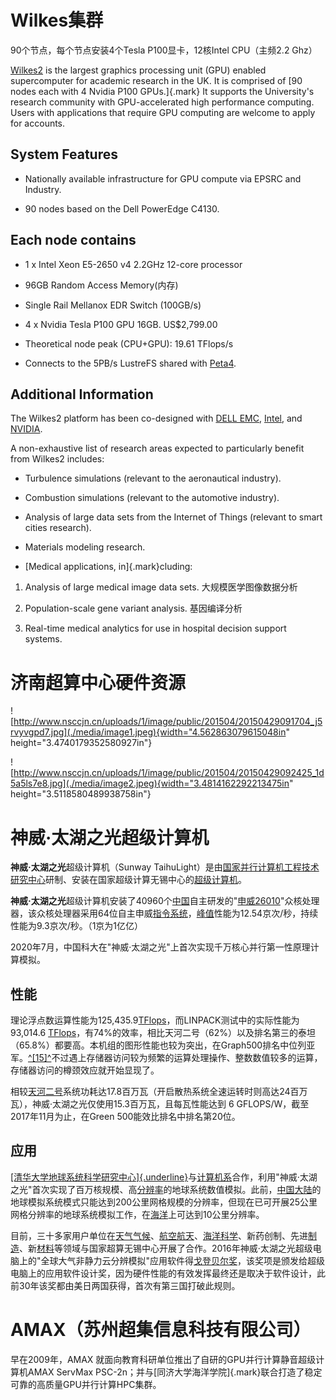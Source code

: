 # Wilkes集群

90个节点，每个节点安装4个Tesla P100显卡，12核Intel CPU（主频2.2 Ghz）

[Wilkes2](https://www.hpc.cam.ac.uk/systems/wilkes-2) is the largest
graphics processing unit (GPU) enabled supercomputer for academic
research in the UK. It is comprised of [90 nodes each with 4 Nvidia P100
GPUs.]{.mark} It supports the University\'s research community with
GPU-accelerated high performance computing. Users with applications that
require GPU computing are welcome to apply for accounts.

## System Features

-   Nationally available infrastructure for GPU compute via EPSRC and
    Industry.

-   90 nodes based on the Dell PowerEdge C4130.

## Each node contains

-   1 x Intel Xeon E5-2650 v4 2.2GHz 12-core processor

-   96GB Random Access Memory(内存)

-   Single Rail Mellanox EDR Switch (100GB/s)

-   4 x Nvidia Tesla P100 GPU 16GB. US\$2,799.00

-   Theoretical node peak (CPU+GPU): 19.61 TFlops/s

-   Connects to the 5PB/s LustreFS shared with
    [Peta4](https://www.hpc.cam.ac.uk/systems/peta-4).

## Additional Information

The Wilkes2 platform has been co-designed with [DELL
EMC](https://www.delltechnologies.com/en-gb/index.htm),
[Intel](https://www.intel.co.uk/content/www/uk/en/homepage.html), and
[NVIDIA](https://www.nvidia.com/en-gb/).

A non-exhaustive list of research areas expected to particularly benefit
from Wilkes2 includes:

-   Turbulence simulations (relevant to the aeronautical industry).

-   Combustion simulations (relevant to the automotive industry).

-   Analysis of large data sets from the Internet of Things (relevant to
    smart cities research).

-   Materials modeling research.

-   [Medical applications, in]{.mark}cluding:

1.  Analysis of large medical image data sets. 大规模医学图像数据分析

2.  Population-scale gene variant analysis. 基因编译分析

3.  Real-time medical analytics for use in hospital decision support
    systems.

# 济南超算中心硬件资源

![http://www.nsccjn.cn/uploads/1/image/public/201504/20150429091704_j5rvyvgpd7.jpg](./media/image1.jpeg){width="4.562863079615048in"
height="3.4740179352580927in"}

![http://www.nsccjn.cn/uploads/1/image/public/201504/20150429092425_1d5a5ls7e8.jpg](./media/image2.jpeg){width="3.4814162292213475in"
height="3.5118580489938758in"}

# 神威·太湖之光超级计算机

**神威·太湖之光**超级计算机（Sunway
TaihuLight）是由[国家并行计算机工程技术研究中心](https://baike.baidu.com/item/%E5%9B%BD%E5%AE%B6%E5%B9%B6%E8%A1%8C%E8%AE%A1%E7%AE%97%E6%9C%BA%E5%B7%A5%E7%A8%8B%E6%8A%80%E6%9C%AF%E7%A0%94%E7%A9%B6%E4%B8%AD%E5%BF%83/2957684)研制、安装在国家超级计算无锡中心的[超级计算机](https://baike.baidu.com/item/%E8%B6%85%E7%BA%A7%E8%AE%A1%E7%AE%97%E6%9C%BA/5373711)。

**神威·太湖之光**超级计算机安装了40960个[中国](https://baike.baidu.com/item/%E4%B8%AD%E5%9B%BD/22516505)自主研发的"[申威26010](https://baike.baidu.com/item/%E7%94%B3%E5%A8%8126010/19756733)"众核处理器，该众核处理器采用64位自主申威[指令系统](https://baike.baidu.com/item/%E6%8C%87%E4%BB%A4%E7%B3%BB%E7%BB%9F/3220297)，[峰值](https://baike.baidu.com/item/%E5%B3%B0%E5%80%BC/11008657)性能为12.54京次/秒，持续性能为9.3京次/秒。（1京为1亿亿）

2020年7月，中国科大在"神威·太湖之光"上首次实现千万核心并行第一性原理计算模拟。

## 性能

理论浮点数运算性能为125,435.9[TFlops](https://zh.wikipedia.org/wiki/FLOPS)，而LINPACK测试中的实际性能为93,014.6
[TFlops](https://zh.wikipedia.org/wiki/FLOPS)，有74%的效率，相比天河二号（62%）以及排名第三的泰坦（65.8%）都要高。本机组的图形性能也较为突出，在Graph500排名中位列亚军。[^\[15\]^](https://zh.wikipedia.org/wiki/%E7%A5%9E%E5%A8%81%C2%B7%E5%A4%AA%E6%B9%96%E4%B9%8B%E5%85%89#cite_note-expreview2-15)不过遇上存储器访问较为频繁的运算处理操作、整数数值较多的运算，存储器访问的樽颈效应就开始显现了。

相较[天河二号](https://zh.wikipedia.org/wiki/%E5%A4%A9%E6%B2%B3%E4%BA%8C%E5%8F%B7)系统功耗达17.8百万瓦（开启散热系统全速运转时则高达24百万瓦），神威·太湖之光仅使用15.3百万瓦，且每瓦性能达到
6 GFLOPS/W，截至2017年11月为止，在Green 500能效比排名中排名第20位。

## 应用

[[清华大学地球系统科学研究中心]{.underline}](https://zh.wikipedia.org/wiki/%E6%B8%85%E5%8D%8E%E5%A4%A7%E5%AD%A6%E5%9C%B0%E7%90%83%E7%B3%BB%E7%BB%9F%E7%A7%91%E5%AD%A6%E7%A0%94%E7%A9%B6%E4%B8%AD%E5%BF%83)与[计算机系](https://zh.wikipedia.org/wiki/%E6%B8%85%E5%8D%8E%E5%A4%A7%E5%AD%A6%E8%AE%A1%E7%AE%97%E6%9C%BA%E7%B3%BB)合作，利用"神威·太湖之光"首次实现了百万核规模、高[分辨率](https://zh.wikipedia.org/wiki/%E5%88%86%E8%BE%A8%E7%8E%87)的地球系统数值模拟。此前，[中国大陆](https://zh.wikipedia.org/wiki/%E4%B8%AD%E5%9C%8B%E5%A4%A7%E9%99%B8)的地球模拟系统模式只能达到200公里网格规模的分辨率，但现在已可开展25公里网格分辨率的地球系统模拟工作，在[海洋](https://zh.wikipedia.org/wiki/%E6%B5%B7%E6%B4%8B)上可达到10公里分辨率。

目前，三十多家用户单位在[天气气候](https://zh.wikipedia.org/wiki/%E6%B0%A3%E8%B1%A1%E5%AD%B8)、[航空航天](https://zh.wikipedia.org/wiki/%E8%88%AA%E7%A9%BA%E8%88%AA%E5%A4%A9)、[海洋科学](https://zh.wikipedia.org/wiki/%E6%B5%B7%E6%B4%8B%E7%A7%91%E5%AD%A6)、新药创制、先进[制造](https://zh.wikipedia.org/wiki/%E8%A3%BD%E9%80%A0)、新[材料](https://zh.wikipedia.org/wiki/%E6%9D%90%E6%96%99%E5%AD%B8)等领域与国家超算无锡中心开展了合作。2016年神威·太湖之光超级电脑上的"全球大气非静力云分辨模拟"应用软件得[戈登贝尔奖](https://zh.wikipedia.org/wiki/%E6%88%88%E7%99%BB%E8%B2%9D%E7%88%BE%E7%8D%8E)，该奖项是颁发给超级电脑上的应用软件设计奖，因为硬件性能的有效发挥最终还是取决于软件设计，此前30年该奖都由美日两国获得，首次有第三国打破此规则。

# AMAX（苏州超集信息科技有限公司）

早在2009年，AMAX
就面向教育科研单位推出了自研的GPU并行计算静音超级计算机AMAX ServMax
PSC-2n；并与[同济大学海洋学院]{.mark}联合打造了稳定可靠的高质量GPU并行计算HPC集群。
